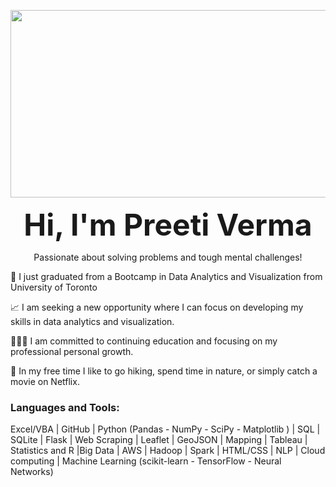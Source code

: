 <p align="center">
  <img width="960" height="300" src="https://i.pinimg.com/originals/31/06/59/31065975db6d99155d0d1d62be53b8f6.jpg"
</p>



<p align="center">
<font size="8">
<strong>Hi, I'm Preeti Verma</strong>
</p></font>
<p align="center">
Passionate about solving problems and tough mental challenges!
</p>

🔭 I just graduated from a Bootcamp in Data Analytics and Visualization from University of Toronto

📈 I am seeking a new opportunity where I can focus on developing my skills in data analytics and visualization.

👩🏻‍💻 I am committed to continuing education and focusing on my professional personal growth.

💫 In my free time I like to go hiking, spend time in nature, or simply catch a movie on Netflix.


### Languages and Tools:

Excel/VBA | GitHub | Python (Pandas - NumPy - SciPy - Matplotlib ) | SQL | SQLite | Flask | Web Scraping | Leaflet | GeoJSON | Mapping | Tableau | Statistics and R |Big Data | AWS | Hadoop | Spark | HTML/CSS | NLP | Cloud computing | Machine Learning (scikit-learn - TensorFlow - Neural Networks)
